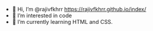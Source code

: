 - 👋 Hi, I’m @rajivfkhrr  https://rajivfkhrr.github.io/index/
- 👀 I’m interested in code
- 🌱 I’m currently learning HTML and CSS.

<!---
rajivfkhrr/rajivfkhrr is a ✨ special ✨ repository because its `README.md` (this file) appears on your GitHub profile.
You can click the Preview link to take a look at your changes
Make this page as a resume landing page
<div id="basic information">
<div id="timeline">
this timeline including work experience, education, all ba#ed timeline
--->
